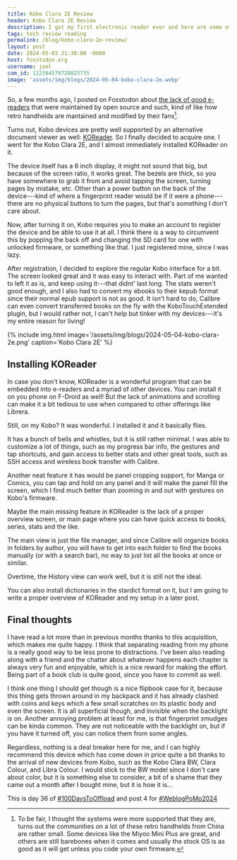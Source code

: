 ```yaml
---
title: Kobo Clara 2E Review
header: Kobo Clara 2E Review
description: I got my first electronic reader ever and here are some of my thoughts on it with KOReader installed on it.
tags: tech review reading
permalink: /blog/kobo-clara-2e-review/
layout: post
date: 2024-05-03 21:30:00 -0600
host: fosstodon.org
username: joel
com_id: 112384579720825735
image: 'assets/img/blogs/2024-05-04-kobo-clara-2e.webp'
---
```


So, a few months ago, I posted on Fosstodon about [the lack of good e-readers](https://fosstodon.org/@joel/112061436720723421) that were maintained by open source and such, kind of like how retro handhelds are mantained and modified by their fans[^1].

Turns out, Kobo devices are pretty well supported by an alternative document viewer as well: [KOReader](http://koreader.rocks/). So I finally decided to acquire one. I went for the Kobo Clara 2E, and I almost immediately installed KOReader on it.

The device itself has a 6 inch display, it might not sound that big, but because of the screen ratio, it works great. The bezels are thick, so you have somewhere to grab it from and avoid tapping the screen, turning pages by mistake, etc. Other than a power button on the back of the device---kind of where a fingerprint reader would be if it were a phone---there are no physical buttons to turn the pages, but that's something I don't care about.

Now, after turning it on, Kobo requires you to make an account to register the device and be able to use it at all. I think there is a way to circumvent this by popping the back off and changing the SD card for one with unlocked firmware, or something like that. I just registered mine, since I was lazy.

After registration, I decided to explore the regular Kobo interface for a bit. The screen looked great and it was easy to interact with. Part of me wanted to left it as is, and keep using it---that didnt' last long. The stats weren't good enough, and I also had to convert my ebooks to their kepub format since their normal epub support is not as good. It isn't hard to do, Calibre can even convert transferred books on the fly with the KoboTouchExtended plugin, but I would rather not, I can't help but tinker with my devices---it's my entire reason for living!

{% include img.html image='/assets/img/blogs/2024-05-04-kobo-clara-2e.png' caption='Kobo Clara 2E' %}

## Installing KOReader

In case you don't know, KOReader is a wonderful program that can be embedded into e-readers and a myriad of other devices. You can install it on you phone on F-Droid as well! But the lack of animations and scrolling can make it a bit tedious to use when compared to other offerings like Librera.

Still, on my Kobo? It was wonderful. I installed it and it basically flies.

It has a bunch of bells and whistles, but it is still rather minimal. I was able to customize a lot of things, such as my progress bar info, the gestures and tap shortcuts, and gain access to better stats and other great tools, such as SSH access and wireless book transfer with Calibre.

Another neat feature it has would be panel cropping support, for Manga or Comics, you can tap and hold on any panel and it will make the panel fill the screen, which I find much better than zooming in and out with gestures on Kobo's firmware.

Maybe the main missing feature in KOReader is the lack of a proper overview screen, or main page where you can have quick access to books, series, stats and the like.

The main view is just the file manager, and since Calibre will organize books in folders by author, you will have to get into each folder to find the books manually (or with a search bar), no way to just list all the books at once or similar.

Overtime, the History view can work well, but it is still not the ideal.

You can also install dictionaries in the stardict format on it, but I am going to write a proper overview of KOReader and my setup in a later post.

## Final thoughts

I have read a lot more than in previous months thanks to this acquisition, which makes me quite happy. I think that separating reading from my phone is a really good way to be less prone to distractions. I've been also reading along with a friend and the chatter about whatever happens each chapter is always very fun and enjoyable, which is a nice reward for making the effort. Being part of a book club is quite good, since you have to commit as well.

I think one thing I should get though is a nice flipbook case for it, because this thing gets thrown around in my backpack and it has already clashed with coins and keys which a few small scratches on its plastic body and even the screen. It is all superficial though, and invisible when the backlight is on. Another annoying problem at least for me, is that fingerprint smudges can be kinda common. They are not noticeable with the backlight on, but if you have it turned off, you can notice them from some angles.

Regardless, nothing is a deal breaker here for me, and I can highly recommend this device which has come down in price quite a bit thanks to the arrival of new devices from Kobo, such as the Kobo Clara BW, Clara Colour, and Libra Colour. I would stick to the BW model since I don't care about color, but it is something else to consider, a bit of a shame that they came out a month after I bought mine, but it is how it is...

This is day 36 of [#100DaysToOffload](https://100daystooffload.com) and post 4 for [#WeblogPoMo2024](https://weblog.anniegreens.lol/weblog-posting-month-2024)

[^1]: To be fair, I thought the  systems were more supported that they are, turns out the communities on a lot of these retro handhelds from China are rather small. Some devices like the Miyoo Mini Plus are great, and others are still barebones when it comes and usually the stock OS is as good as it will get unless you code your own firmware.
